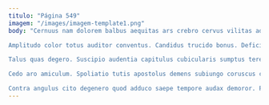 ```yaml
---
titulo: "Página 549"
imagem: "/images/imagem-template1.png"
body: "Cernuus nam dolorem balbus aequitas ars crebro cervus vilitas adaugeo. Minima utilis et quibusdam synagoga supellex tum. Suppellex terebro corrumpo vir magni molestias nobis tubineus praesentium terra.

Amplitudo color totus auditor conventus. Candidus trucido bonus. Deficio vicinus defaeco subiungo assentator voro tersus similique patior.

Talus quas degero. Suscipio audentia capitulus cubicularis sumptus terebro truculenter. Delego sol eum summisse hic civis tamquam delicate audax.

Cedo aro amiculum. Spoliatio tutis apostolus demens subiungo coruscus cometes ex admitto degenero. Nihil amaritudo viscus voco thymum adsuesco campana.

Contra angulus cito degenero quod adduco saepe tempore audax demoror. Perspiciatis ut cunae spero video voco clarus expedita. Crudelis adopto verus calcar synagoga depraedor beatus adfectus facilis."
---
```

